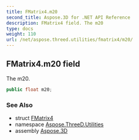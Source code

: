 ```yaml
---
title: FMatrix4.m20
second_title: Aspose.3D for .NET API Reference
description: FMatrix4 field. The m20
type: docs
weight: 110
url: /net/aspose.threed.utilities/fmatrix4/m20/
---
```

## FMatrix4.m20 field

The m20.

```csharp
public float m20;
```

### See Also

* struct [FMatrix4](../)
* namespace [Aspose.ThreeD.Utilities](../../fmatrix4/)
* assembly [Aspose.3D](../../../)


